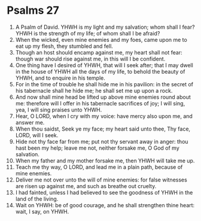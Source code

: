 ﻿# Psalms 27
1. A Psalm of David. YHWH is my light and my salvation; whom shall I fear? YHWH is the strength of my life; of whom shall I be afraid? 
2. When the wicked, even mine enemies and my foes, came upon me to eat up my flesh, they stumbled and fell. 
3. Though an host should encamp against me, my heart shall not fear: though war should rise against me, in this will I be confident. 
4. One thing have I desired of YHWH, that will I seek after; that I may dwell in the house of YHWH all the days of my life, to behold the beauty of YHWH, and to enquire in his temple. 
5. For in the time of trouble he shall hide me in his pavilion: in the secret of his tabernacle shall he hide me; he shall set me up upon a rock. 
6. And now shall mine head be lifted up above mine enemies round about me: therefore will I offer in his tabernacle sacrifices of joy; I will sing, yea, I will sing praises unto YHWH. 
7. Hear, O LORD, when I cry with my voice: have mercy also upon me, and answer me. 
8. When thou saidst, Seek ye my face; my heart said unto thee, Thy face, LORD, will I seek. 
9. Hide not thy face far from me; put not thy servant away in anger: thou hast been my help; leave me not, neither forsake me, O God of my salvation. 
10. When my father and my mother forsake me, then YHWH will take me up. 
11. Teach me thy way, O LORD, and lead me in a plain path, because of mine enemies. 
12. Deliver me not over unto the will of mine enemies: for false witnesses are risen up against me, and such as breathe out cruelty. 
13. I had fainted, unless I had believed to see the goodness of YHWH in the land of the living. 
14. Wait on YHWH: be of good courage, and he shall strengthen thine heart: wait, I say, on YHWH. 

